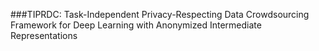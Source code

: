 ###TIPRDC: Task-Independent Privacy-Respecting Data Crowdsourcing Framework for Deep Learning with Anonymized Intermediate Representations
